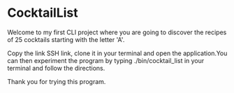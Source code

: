 # CocktailList

Welcome to my first CLI project where you are going to discover the recipes of 25 cocktails starting with the letter 'A'.

Copy the link SSH link, clone it in your terminal and open the application.You can then experiment the program by typing ./bin/cocktail_list in your terminal and follow the directions.

Thank you for trying this program.